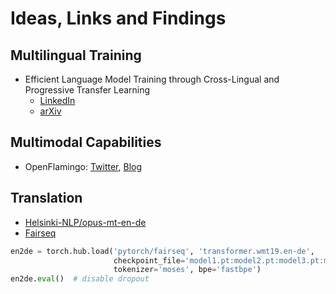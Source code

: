 # Ideas, Links and Findings

## Multilingual Training
- Efficient Language Model Training through Cross-Lingual and Progressive Transfer Learning
  - [LinkedIn](https://www.linkedin.com/posts/activity-7044989507972030464-g4hC)
  - [arXiv](https://arxiv.org/abs/2301.09626)

## Multimodal Capabilities
- OpenFlamingo: [Twitter](https://twitter.com/hardmaru/status/1640891630356946944),
[Blog](https://laion.ai/blog/open-flamingo/)

## Translation
- [Helsinki-NLP/opus-mt-en-de](https://huggingface.co/Helsinki-NLP/opus-mt-en-de)
- [Fairseq](https://github.com/facebookresearch/fairseq/blob/main/examples/translation/README.md)
```python
en2de = torch.hub.load('pytorch/fairseq', 'transformer.wmt19.en-de',
                       checkpoint_file='model1.pt:model2.pt:model3.pt:model4.pt',
                       tokenizer='moses', bpe='fastbpe')
en2de.eval()  # disable dropout
```
